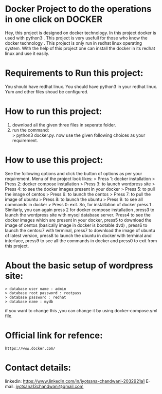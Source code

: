 # Docker Project to do the operations in one click on DOCKER
 Hey, this project is designed on docker technology. In this project docker is used with python3 . This project is very usefull for those who know the docker technology . This project is only run in redhat linux operating system.
    With the help of this project one can install the docker in its redhat linux and use it easily.
    
# Requirements to Run this project:
   You should have redhat linux.
   You should have python3 in your redhat linux.
   Yum and other files shoud be configured.
   
# How to run this project:
   1. download all the given three files in seperate folder.
   2. run the command:  
             > python3 docker.py.
   now use the given following choices as your requirement.

# How to use this project:
   See the following options and click the button of options as per your requirement.
     Menu of the project look likes:
      > Press 1:  docker installation
      > Press 2:  docker compose installation
      > Press 3:  to launch wordpress site
      > Press 4:  to see the docker images present in your docker
      > Press 5:  to pull the image of centos
      > Press 6:  to launch the centos 
      > Press 7:  to pull the image of ubuntu 
      > Press 8:  to launch the ubuntu
      > Press 9:  to see all commands in docker
      > Press 0:  exit.
  So, for installation of docker press 1 . Similarly, you can again press 2 for docker compose installation ,press3 to launch the wordpress site with mysql database server. Press4 to see the docker images which are present in your docker, press5 to download the image of centos (basically image in docker is bootable dvd) , press6 to launch the centos:7 with terminal, press7 to download the image of ubuntu of latest version, press8 to launch the ubuntu in docker with terminal and interface, press9 to see all the commands in docker and press0 to exit from this project.
 # About the basic setup of wordpress site:
    > database user name : admin
    > database root password : rootpass
    > database password : redhat
    > database name : mydb
  if you want to change this ,you can change it by using  docker-compose.yml file.
  # Official link for refence:
    https://www.docker.com/
    
 # Contact details:   
   linkedin: https://www.linkedin.com/in/jyotsana-chandwani-2032921a1
   E-mail: jyotsana13chandwani@gmail.com
